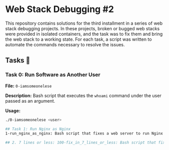 # Web Stack Debugging #2

This repository contains solutions for the third installment in a series of web stack debugging projects. In these projects, broken or bugged web stacks were provided in isolated containers, and the task was to fix them and bring the web stack to a working state. For each task, a script was written to automate the commands necessary to resolve the issues.

## Tasks 📃

### Task 0: Run Software as Another User

**File:** `0-iamsomeonelese`

**Description:** Bash script that executes the `whoami` command under the user passed as an argument.

**Usage:** 
```bash
./0-iamsomeonelese <user>

## Task 1: Run Nginx as Nginx
1-run_nginx_as_nginx: Bash script that fixes a web server to run Nginx listening on port 8080 as the nginx user.

## 2. 7 lines or less: 100-fix_in_7_lines_or_less: Bash script that fixes a web server to run Nginx listening on port 8080 as the nginx user.
